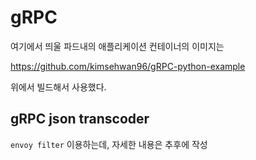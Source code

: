 # gRPC 

여기에서 띄울 파드내의 애플리케이션 컨테이너의 이미지는 

https://github.com/kimsehwan96/gRPC-python-example

위에서 빌드해서 사용했다.

## gRPC json transcoder

`envoy filter` 이용하는데, 자세한 내용은 추후에 작성
